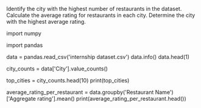 Identify the city with the highest number of restaurants in the dataset. Calculate the average rating for
restaurants in each city. Determine the city with the highest average rating.

import numpy 

import pandas

data = pandas.read_csv('internship dataset.csv')
data.info()
data.head(1)

city_counts = data['City'].value_counts()

top_cities = city_counts.head(10)
print(top_cities)


average_rating_per_restaurant = data.groupby('Restaurant Name')['Aggregate rating'].mean()
print(average_rating_per_restaurant.head())

